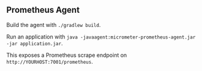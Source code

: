 ## Prometheus Agent

Build the agent with `./gradlew build`.

Run an application with `java -javaagent:micrometer-prometheus-agent.jar -jar application.jar`.

This exposes a Prometheus scrape endpoint on `http://YOURHOST:7001/prometheus`.
